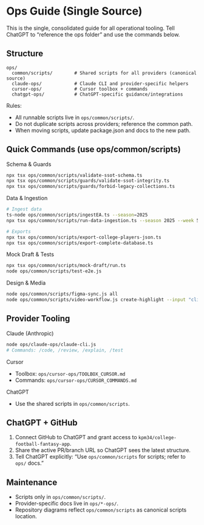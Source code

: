 # Ops Guide (Single Source)

This is the single, consolidated guide for all operational tooling. Tell ChatGPT to “reference the ops folder” and use the commands below.

## Structure
```
ops/
  common/scripts/        # Shared scripts for all providers (canonical source)
  claude-ops/            # Claude CLI and provider-specific helpers
  cursor-ops/            # Cursor toolbox + commands
  chatgpt-ops/           # ChatGPT-specific guidance/integrations
```

Rules:
- All runnable scripts live in `ops/common/scripts/`.
- Do not duplicate scripts across providers; reference the common path.
- When moving scripts, update package.json and docs to the new path.

## Quick Commands (use ops/common/scripts)

Schema & Guards
```bash
npx tsx ops/common/scripts/validate-ssot-schema.ts
npx tsx ops/common/scripts/guards/validate-ssot-integrity.ts
npx tsx ops/common/scripts/guards/forbid-legacy-collections.ts
```

Data & Ingestion
```bash
# Ingest data
ts-node ops/common/scripts/ingestEA.ts --season=2025
npx tsx ops/common/scripts/run-data-ingestion.ts --season 2025 --week 5

# Exports
npx tsx ops/common/scripts/export-college-players-json.ts
npx tsx ops/common/scripts/export-complete-database.ts
```

Mock Draft & Tests
```bash
npx tsx ops/common/scripts/mock-draft/run.ts
node ops/common/scripts/test-e2e.js
```

Design & Media
```bash
node ops/common/scripts/figma-sync.js all
node ops/common/scripts/video-workflow.js create-highlight --input "clips"
```

## Provider Tooling

Claude (Anthropic)
```bash
node ops/claude-ops/claude-cli.js
# Commands: /code, /review, /explain, /test
```

Cursor
- Toolbox: `ops/cursor-ops/TOOLBOX_CURSOR.md`
- Commands: `ops/cursor-ops/CURSOR_COMMANDS.md`

ChatGPT
- Use the shared scripts in `ops/common/scripts`.

## ChatGPT + GitHub
1) Connect GitHub to ChatGPT and grant access to `kpm34/college-football-fantasy-app`.
2) Share the active PR/branch URL so ChatGPT sees the latest structure.
3) Tell ChatGPT explicitly: “Use `ops/common/scripts` for scripts; refer to `ops/` docs.”

## Maintenance
- Scripts only in `ops/common/scripts/`.
- Provider-specific docs live in `ops/*-ops/`.
- Repository diagrams reflect `ops/common/scripts` as canonical scripts location.
